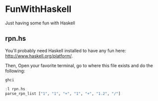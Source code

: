 FunWithHaskell
==============

Just having some fun with Haskell

rpn.hs
------

You'll probably need Haskell installed to have any fun here: http://www.haskell.org/platform/.

Then, Open your favorite terminal, go to where this file exists and do the following:

```bash
ghci
```
```haskell
:l rpn.hs
parse_rpn_list ["1", "1", "+", "1", "+", "1.2", "/"]
```
